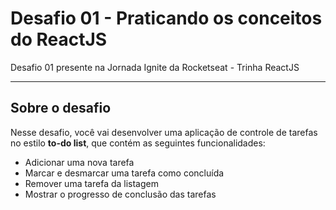 # Desafio 01 - Praticando os conceitos do ReactJS

Desafio 01 presente na Jornada Ignite da Rocketseat - Trinha ReactJS

---

## Sobre o desafio

Nesse desafio, você vai desenvolver uma aplicação de controle de tarefas no estilo **to-do list**, que contém as seguintes funcionalidades:

- Adicionar uma nova tarefa
- Marcar e desmarcar uma tarefa como concluída
- Remover uma tarefa da listagem
- Mostrar o progresso de conclusão das tarefas
